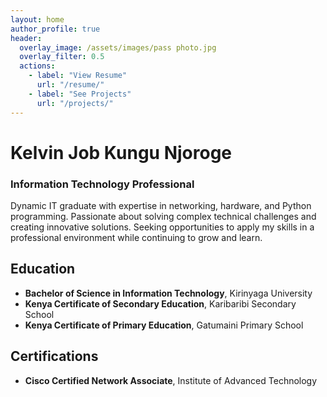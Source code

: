 ```yaml
---
layout: home
author_profile: true
header:
  overlay_image: /assets/images/pass photo.jpg
  overlay_filter: 0.5
  actions:
    - label: "View Resume"
      url: "/resume/"
    - label: "See Projects"
      url: "/projects/"
---
```


# Kelvin Job Kungu Njoroge  
### Information Technology Professional

Dynamic IT graduate with expertise in networking, hardware, and Python programming. Passionate about solving complex technical challenges and creating innovative solutions. Seeking opportunities to apply my skills in a professional environment while continuing to grow and learn.

## Education

- **Bachelor of Science in Information Technology**, Kirinyaga University
- **Kenya Certificate of Secondary Education**, Karibaribi Secondary School
- **Kenya Certificate of Primary Education**, Gatumaini Primary School

## Certifications

- **Cisco Certified Network Associate**, Institute of Advanced Technology
